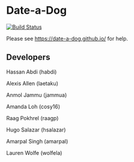 # Date-a-Dog
[![Build Status](https://travis-ci.org/Date-a-Dog/Date-a-Dog.svg?branch=master)](https://travis-ci.org/Date-a-Dog/Date-a-Dog)

Please see https://date-a-dog.github.io/ for help.

## Developers
Hassan Abdi (habdi)

Alexis Allen (laetaku)

Anmol Jammu (jammua)

Amanda Loh (cosy16)

Raag Pokhrel (raagp)

Hugo Salazar (hsalazar)

Amarpal Singh (amarpal)

Lauren Wolfe (wolfela)

